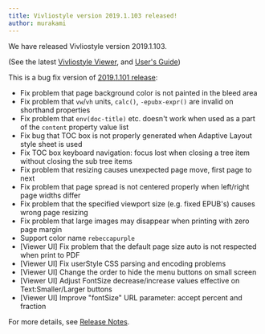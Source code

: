 ```yaml
---
title: Vivliostyle version 2019.1.103 released!
author: murakami
---
```


We have released Vivliostyle version 2019.1.103.

(See the latest [Vivliostyle Viewer](https://vivliostyle.org/viewer), and [User's Guide](https://vivliostyle.org/docs/user-guide))

This is a bug fix version of [2019.1.101 release](https://vivliostyle.org/blog/2019/02/27/vivliostyle-2019.1.101-released/):

- Fix problem that page background color is not painted in the bleed area
- Fix problem that `vw`/`vh` units, `calc()`, `-epubx-expr()` are invalid on shorthand properties
- Fix problem that `env(doc-title)` etc. doesn't work when used as a part of the `content` property value list
- Fix bug that TOC box is not properly generated when Adaptive Layout style sheet is used
- Fix TOC box keyboard navigation: focus lost when closing a tree item without closing the sub tree items
- Fix problem that resizing causes unexpected page move, first page to next
- Fix problem that page spread is not centered properly when left/right page widths differ
- Fix problem that the specified viewport size (e.g. fixed EPUB's) causes wrong page resizing
- Fix problem that large images may disappear when printing with zero page margin
- Support color name `rebeccapurple`
- [Viewer UI] Fix problem that the default page size auto is not respected when print to PDF
- [Viewer UI] Fix userStyle CSS parsing and encoding problems
- [Viewer UI] Change the order to hide the menu buttons on small screen
- [Viewer UI] Adjust FontSize decrease/increase values effective on Text:Smaller/Larger buttons
- [Viewer UI] Improve "fontSize" URL parameter: accept percent and fraction

For more details, see [Release Notes](https://github.com/vivliostyle/vivliostyle/releases).

